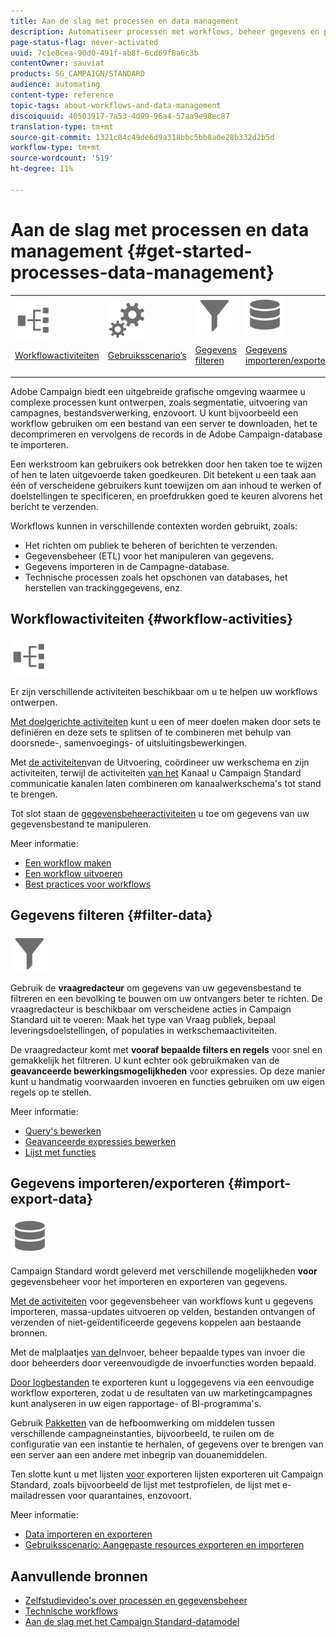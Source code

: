 ```yaml
---
title: Aan de slag met processen en data management
description: Automatiseer processen met workflows, beheer gegevens en publiek, verzend berichten, en meer.
page-status-flag: never-activated
uuid: 7c1e8cea-90d0-491f-ab8f-6cd69f8a6c3b
contentOwner: sauviat
products: SG_CAMPAIGN/STANDARD
audience: automating
content-type: reference
topic-tags: about-workflows-and-data-management
discoiquuid: 40503917-7a53-4d99-96a4-57aa9e98ec87
translation-type: tm+mt
source-git-commit: 1321c84c49de6d9a318bbc5bb8a0e28b332d2b5d
workflow-type: tm+mt
source-wordcount: '519'
ht-degree: 11%

---
```



# Aan de slag met processen en data management {#get-started-processes-data-management}

<table>
<tr>
<td><img src="assets/do-not-localize/icon_workflows.svg" width="60px"><p><a href="#workflow-activities">Workflowactiviteiten</a></p></td><td><img src="assets/do-not-localize/icon_activities.svg" width="60px"><p><a href="../../automating/using/workflow-created-query-with-complement.md">Gebruiksscenario’s</a></p></td><td><img src="assets/do-not-localize/icon_filter.svg" width="60px"><p><a href="#filter-data">Gegevens filteren</a></p></td>
<td><img src="assets/do-not-localize/icon_manage.svg" width="60px"><p><a href="#import-export-data">Gegevens importeren/exporteren</a></p></td></tr>
</table>

Adobe Campaign biedt een uitgebreide grafische omgeving waarmee u complexe processen kunt ontwerpen, zoals segmentatie, uitvoering van campagnes, bestandsverwerking, enzovoort. U kunt bijvoorbeeld een workflow gebruiken om een bestand van een server te downloaden, het te decomprimeren en vervolgens de records in de Adobe Campaign-database te importeren.

Een werkstroom kan gebruikers ook betrekken door hen taken toe te wijzen of hen te laten uitgevoerde taken goedkeuren. Dit betekent u een taak aan één of verscheidene gebruikers kunt toewijzen om aan inhoud te werken of doelstellingen te specificeren, en proefdrukken goed te keuren alvorens het bericht te verzenden.

Workflows kunnen in verschillende contexten worden gebruikt, zoals:

* Het richten om publiek te beheren of berichten te verzenden.
* Gegevensbeheer (ETL) voor het manipuleren van gegevens.
* Gegevens importeren in de Campagne-database.
* Technische processen zoals het opschonen van databases, het herstellen van trackinggegevens, enz.

## Workflowactiviteiten {#workflow-activities}

<img src="assets/do-not-localize/icon_workflows.svg" width="60px">

Er zijn verschillende activiteiten beschikbaar om u te helpen uw workflows ontwerpen.

[Met doelgerichte activiteiten](../../automating/using/about-targeting-activities.md) kunt u een of meer doelen maken door sets te definiëren en deze sets te splitsen of te combineren met behulp van doorsnede-, samenvoegings- of uitsluitingsbewerkingen.

Met [de activiteiten](../../automating/using/about-execution-activities.md)van de Uitvoering, coördineer uw werkschema en zijn activiteiten, terwijl de activiteiten [van het](../../automating/using/about-channel-activities.md) Kanaal u Campaign Standard communicatie kanalen laten combineren om kanaalwerkschema&#39;s tot stand te brengen.

Tot slot staan de [gegevensbeheeractiviteiten](../../automating/using/about-data-management-activities.md) u toe om gegevens van uw gegevensbestand te manipuleren.

Meer informatie:

* [Een workflow maken](../../automating/using/building-a-workflow.md)
* [Een workflow uitvoeren](../../automating/using/about-workflow-execution.md)
* [Best practices voor workflows](../../automating/using/best-practices-workflows.md)

## Gegevens filteren {#filter-data}

<img src="assets/do-not-localize/icon_filter.svg" width="60px">

Gebruik de **vraagredacteur** om gegevens van uw gegevensbestand te filtreren en een bevolking te bouwen om uw ontvangers beter te richten. De vraagredacteur is beschikbaar om verscheidene acties in Campaign Standard uit te voeren: Maak het type van Vraag publiek, bepaal leveringsdoelstellingen, of populaties in werkschemaactiviteiten.

De vraagredacteur komt met **vooraf bepaalde filters en regels** voor snel en gemakkelijk het filtreren. U kunt echter ook gebruikmaken van de **geavanceerde bewerkingsmogelijkheden** voor expressies. Op deze manier kunt u handmatig voorwaarden invoeren en functies gebruiken om uw eigen regels op te stellen.

Meer informatie:

* [Query&#39;s bewerken](../../automating/using/editing-queries.md)
* [Geavanceerde expressies bewerken](../../automating/using/advanced-expression-editing.md)
* [Lijst met functies](../../automating/using/list-of-functions.md)

## Gegevens importeren/exporteren {#import-export-data}

<img src="assets/do-not-localize/icon_manage.svg" width="60px">

Campaign Standard wordt geleverd met verschillende mogelijkheden **voor** gegevensbeheer voor het importeren en exporteren van gegevens.

[Met de activiteiten](../../automating/using/about-data-management-activities.md) voor gegevensbeheer van workflows kunt u gegevens importeren, massa-updates uitvoeren op velden, bestanden ontvangen of verzenden of niet-geïdentificeerde gegevens koppelen aan bestaande bronnen.

Met de malplaatjes [van de](../../automating/using/importing-data-with-import-templates.md)Invoer, beheer bepaalde types van invoer die door beheerders door vereenvoudigde de invoerfuncties worden bepaald.

[Door logbestanden](../../automating/using/exporting-logs.md) te exporteren kunt u loggegevens via een eenvoudige workflow exporteren, zodat u de resultaten van uw marketingcampagnes kunt analyseren in uw eigen rapportage- of BI-programma&#39;s.

Gebruik [Pakketten](../../automating/using/managing-packages.md) van de hefboomwerking om middelen tussen verschillende campagneinstanties, bijvoorbeeld, te ruilen om de configuratie van een instantie te herhalen, of gegevens over te brengen van een server aan een andere met inbegrip van douanemiddelen.

Ten slotte kunt u met lijsten [voor](../../automating/using/exporting-lists.md) exporteren lijsten exporteren uit Campaign Standard, zoals bijvoorbeeld de lijst met testprofielen, de lijst met e-mailadressen voor quarantaines, enzovoort.

Meer informatie:

* [Data importeren en exporteren](../../automating/using/about-data-import-and-export.md)
* [Gebruiksscenario: Aangepaste resources exporteren en importeren](../../automating/using/exporting-importing-custom-resources.md)

## Aanvullende bronnen

* [Zelfstudievideo&#39;s over processen en gegevensbeheer](https://docs.adobe.com/content/help/en/campaign-standard-learn/tutorials/getting-started/create-workflow.html)
* [Technische workflows](../../administration/using/technical-workflows.md)
* [Aan de slag met het Campaign Standard-datamodel](../../developing/using/get-started-data-model.md)
